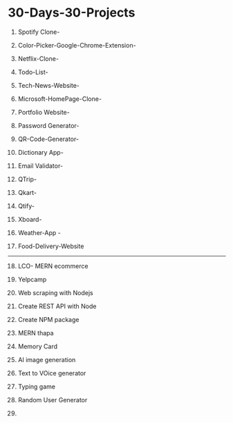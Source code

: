 # 30-Days-30-Projects

1. Spotify Clone- 

2. Color-Picker-Google-Chrome-Extension-

3.  Netflix-Clone-

4.  Todo-List-

5.  Tech-News-Website-

6.  Microsoft-HomePage-Clone-

7.  Portfolio Website-

8.  Password Generator-

9.  QR-Code-Generator-

10. Dictionary App-

11.  Email Validator-

12.  QTrip-

13.  Qkart-

14.  Qtify-

15. Xboard-

16. Weather-App -

17. Food-Delivery-Website

-------------------------------------------------------------
18. LCO- MERN ecommerce

19. Yelpcamp

20. Web scraping with Nodejs

21. Create REST API with Node

22. Create NPM package

23. MERN thapa

24. Memory Card

25. AI image generation

26. Text to VOice generator

27. Typing game

28. Random User Generator

29. 
